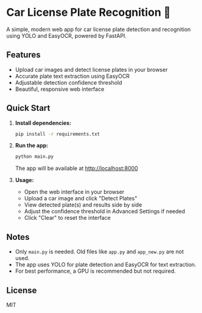 # Car License Plate Recognition 🚗

A simple, modern web app for car license plate detection and recognition using YOLO and EasyOCR, powered by FastAPI.

## Features
- Upload car images and detect license plates in your browser
- Accurate plate text extraction using EasyOCR
- Adjustable detection confidence threshold
- Beautiful, responsive web interface

## Quick Start

1. **Install dependencies:**
   ```bash
   pip install -r requirements.txt
   ```

2. **Run the app:**
   ```bash
   python main.py
   ```
   The app will be available at [http://localhost:8000](http://localhost:8000)

3. **Usage:**
   - Open the web interface in your browser
   - Upload a car image and click "Detect Plates"
   - View detected plate(s) and results side by side
   - Adjust the confidence threshold in Advanced Settings if needed
   - Click "Clear" to reset the interface

## Notes
- Only `main.py` is needed. Old files like `app.py` and `app_new.py` are not used.
- The app uses YOLO for plate detection and EasyOCR for text extraction.
- For best performance, a GPU is recommended but not required.

## License
MIT
